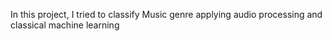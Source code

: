 In this project, I tried to classify Music genre applying audio processing and classical machine learning

